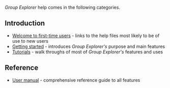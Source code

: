 
*Group Explorer* help comes in the following categories.

## Introduction

 * [Welcome to first-time users](welcome.md) -
   links to the help files most likely to be of use to new users
 * [Getting started](gs-index.md) -
   introduces *Group Explorer's* purpose and main features
 * [Tutorials](tu-index.md) -
   walk throughs of most of *Group Explorer's* features and uses

## Reference

 * [User manual](rf-um-index.md) -
   comprehensive reference guide to all features
